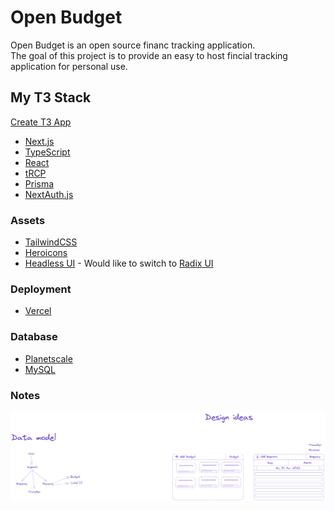 # Open Budget

Open Budget is an open source financ tracking application.
<br>
The goal of this project is to provide an easy to host fincial tracking application for personal use.


## My T3 Stack
[Create T3 App](https://create.t3.gg/)

* [Next.js](https://nextjs.org/)
* [TypeScript](https://www.typescriptlang.org/)
* [React](https://reactjs.org/)
* [tRCP](https://trpc.io/)
* [Prisma](https://www.prisma.io/)
* [NextAuth.js](https://next-auth.js.org/)

### Assets
* [TailwindCSS](https://tailwindcss.com/)
* [Heroicons](https://heroicons.com/)
* [Headless UI](https://headlessui.dev/) - Would like to switch to [Radix UI](https://www.radix-ui.com/)

### Deployment
* [Vercel](https://vercel.com/)

### Database
* [Planetscale](https://planetscale.com/)
* [MySQL](https://www.mysql.com/)

### Notes
![Notes](./assets/Notes.png)